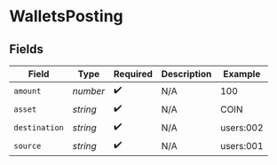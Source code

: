 # WalletsPosting


## Fields

| Field              | Type               | Required           | Description        | Example            |
| ------------------ | ------------------ | ------------------ | ------------------ | ------------------ |
| `amount`           | *number*           | :heavy_check_mark: | N/A                | 100                |
| `asset`            | *string*           | :heavy_check_mark: | N/A                | COIN               |
| `destination`      | *string*           | :heavy_check_mark: | N/A                | users:002          |
| `source`           | *string*           | :heavy_check_mark: | N/A                | users:001          |